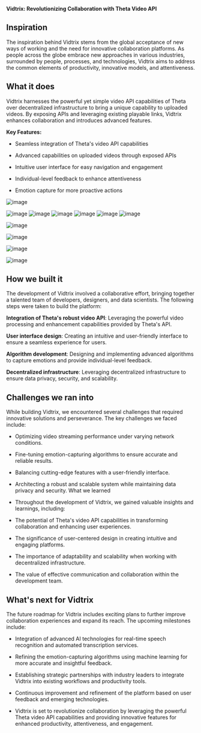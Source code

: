 **Vidtrix: Revolutionizing Collaboration with Theta Video API**

## Inspiration
The inspiration behind Vidtrix stems from the global acceptance of new ways of working and the need for innovative collaboration platforms. As people across the globe embrace new approaches in various industries, surrounded by people, processes, and technologies, Vidtrix aims to address the common elements of productivity, innovative models, and attentiveness.

## What it does
Vidtrix harnesses the powerful yet simple video API capabilities of Theta over decentralized infrastructure to bring a unique capability to uploaded videos. By exposing APIs and leveraging existing playable links, Vidtrix enhances collaboration and introduces advanced features.

**Key Features:**

* Seamless integration of Theta's video API capabilities

* Advanced capabilities on uploaded videos through exposed APIs

* Intuitive user interface for easy navigation and engagement

* Individual-level feedback to enhance attentiveness

* Emotion capture for more proactive actions

![image](https://github.com/raviavhad/theta-vidtrix/assets/20425788/c01c95d3-266c-422e-b571-0788552e9843)

![image](https://github.com/raviavhad/theta-vidtrix/assets/20425788/a14070c1-928b-4bcf-bba8-0e177a44d10b)
![image](https://github.com/raviavhad/theta-vidtrix/assets/20425788/2405ca50-9aca-49e6-8d26-043224ee1aa8)
![image](https://github.com/raviavhad/theta-vidtrix/assets/20425788/41962f0c-9e18-4a60-8b46-4c2650ab291b)
![image](https://github.com/raviavhad/theta-vidtrix/assets/20425788/b3fc68c9-a74e-4db2-b081-7280da0e2f23)
![image](https://github.com/raviavhad/theta-vidtrix/assets/20425788/adc849ed-796e-4b14-b2ca-44a2a3829c24)
![image](https://github.com/raviavhad/theta-vidtrix/assets/20425788/0b4643dd-0846-4452-91e0-468b72f708d7)

![image](https://github.com/raviavhad/theta-vidtrix/assets/20425788/b7e798c2-b169-4bb0-a7b2-7b23b3cbb378)

![image](https://github.com/raviavhad/theta-vidtrix/assets/20425788/8343f3e9-ce6d-4c83-a811-9f6e2094211b)

![image](https://github.com/raviavhad/theta-vidtrix/assets/20425788/8893aac6-ab74-4b19-9191-a2b799036f88)

![image](https://github.com/raviavhad/theta-vidtrix/assets/20425788/5ec485bb-a599-44ed-9412-57125b7173cf)



## How we built it
The development of Vidtrix involved a collaborative effort, bringing together a talented team of developers, designers, and data scientists. The following steps were taken to build the platform:

**Integration of Theta's robust video API**: Leveraging the powerful video processing and enhancement capabilities provided by Theta's API.

**User interface design**: Creating an intuitive and user-friendly interface to ensure a seamless experience for users.

**Algorithm development**: Designing and implementing advanced algorithms to capture emotions and provide individual-level feedback.

**Decentralized infrastructure**: Leveraging decentralized infrastructure to ensure data privacy, security, and scalability.


## Challenges we ran into
While building Vidtrix, we encountered several challenges that required innovative solutions and perseverance. The key challenges we faced include:

* Optimizing video streaming performance under varying network conditions.

* Fine-tuning emotion-capturing algorithms to ensure accurate and reliable results.

* Balancing cutting-edge features with a user-friendly interface.

* Architecting a robust and scalable system while maintaining data privacy and security.
What we learned

* Throughout the development of Vidtrix, we gained valuable insights and learnings, including:

* The potential of Theta's video API capabilities in transforming collaboration and enhancing user experiences.

* The significance of user-centered design in creating intuitive and engaging platforms.

* The importance of adaptability and scalability when working with decentralized infrastructure.
* The value of effective communication and collaboration within the development team.


## What's next for Vidtrix
The future roadmap for Vidtrix includes exciting plans to further improve collaboration experiences and expand its reach. The upcoming milestones include:

* Integration of advanced AI technologies for real-time speech recognition and automated transcription services.

* Refining the emotion-capturing algorithms using machine learning for more accurate and insightful feedback.

* Establishing strategic partnerships with industry leaders to integrate Vidtrix into existing workflows and productivity tools.

* Continuous improvement and refinement of the platform based on user feedback and emerging technologies.

* Vidtrix is set to revolutionize collaboration by leveraging the powerful Theta video API capabilities and providing innovative features for enhanced productivity, attentiveness, and engagement.
